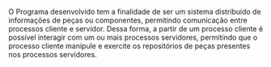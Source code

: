 O Programa desenvolvido tem a finalidade de ser um sistema distribuído de informações de peças ou componentes, permitindo comunicação entre processos cliente e servidor. Dessa forma, a partir de um processo cliente é possível interagir com um ou mais processos servidores, permitindo que o processo cliente manipule e exercite os repositórios de peças presentes nos processos servidores.
